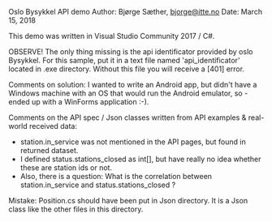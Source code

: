 Oslo Bysykkel API demo
Author: Bjørge Sæther, bjorge@itte.no
Date: March 15, 2018

This demo was written in Visual Studio Community 2017 / C#.

OBSERVE! The only thing missing is the api identificator provided by oslo Bysykkel. For this sample, put it in a text file named 'api_identificator' located in .exe directory.
Without this file you will receive a [401] error.

Comments on solution:
I wanted to write an Android app, but didn't have a Windows machine with an OS that would run the Android emulator, so - ended up with a WinForms application :-).

Comments on the API spec / Json classes written from API examples & real-world received data:
- station.in_service was not mentioned in the API pages, but found in returned dataset.
- I defined status.stations_closed as int[], but have really no idea whether these are station ids or not.
- Also, there is a question: What is the correlation between station.in_service and status.stations_closed ?

Mistake: Position.cs should have been put in Json directory. It is a Json class like the other files in this directory.

